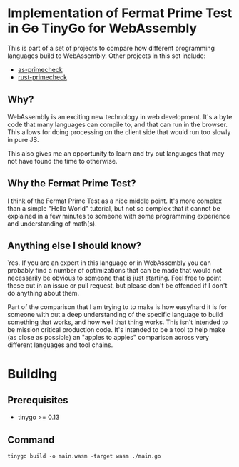 # Implementation of Fermat Prime Test in ~~Go~~ TinyGo for WebAssembly

This is part of a set of projects to compare how different programming languages build to WebAssembly. Other projects in this set include:

* [as-primecheck](https://github.com/ianmcodes/as-primecheck)
* [rust-primecheck](https://github.com/ianmcodes/rust-primecheck)

## Why?

WebAssembly is an exciting new technology in web development. It's a byte code that many languages can compile to, and that can run in the browser. This allows for doing processing on the client side that would run too slowly in pure JS.

This also gives me an opportunity to learn and try out languages that may not have found the time to otherwise.

## Why the Fermat Prime Test?

I think of the Fermat Prime Test as a nice middle point. It's more complex than a simple "Hello World" tutorial, but not so complex that it cannot be explained in a few minutes to someone with some programming experience and understanding of math(s).

## Anything else I should know?

Yes. If you are an expert in this language or in WebAssembly you can probably find a number of optimizations that can be made that would not necessarily be obvious to someone that is just starting. Feel free to point these out in an issue or pull request, but please don't be offended if I don't do anything about them.

Part of the comparison that I am trying to to make is how easy/hard it is for someone with out a deep understanding of the specific language to build something that works, and how well that thing works. This isn't intended to be mission critical production code. It's intended to be a tool to help make (as close as possible) an "apples to apples" comparison across very different languages and tool chains.

# Building

## Prerequisites

* tinygo >= 0.13

## Command

`tinygo build -o main.wasm -target wasm ./main.go`
